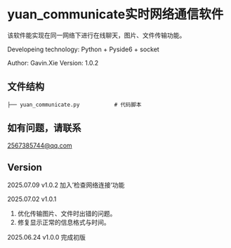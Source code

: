# yuan_communicate实时网络通信软件
该软件能实现在同一网络下进行在线聊天，图片、文件传输功能。

Developeing technology: Python + Pyside6 + socket

Author: Gavin.Xie
Version: 1.0.2

## 文件结构
```
├── yuan_communicate.py           # 代码脚本
```
## 如有问题，请联系
2567385744@qq.com

## Version
2025.07.09 v1.0.2
加入’检查网络连接‘功能

2025.07.02 v1.0.1
1. 优化传输图片、文件时出错的问题。
2. 修复显示正常的信息格式与时间。

2025.06.24 v1.0.0
完成初版